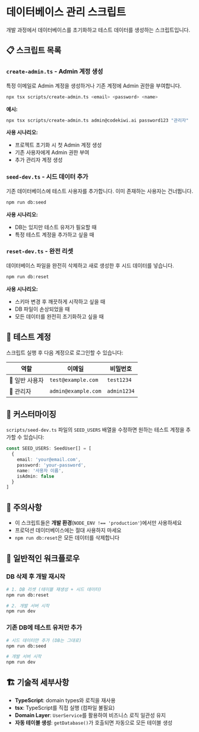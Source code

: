 # 데이터베이스 관리 스크립트

개발 과정에서 데이터베이스를 초기화하고 테스트 데이터를 생성하는 스크립트입니다.

## 📋 스크립트 목록

### `create-admin.ts` - Admin 계정 생성
특정 이메일로 Admin 계정을 생성하거나 기존 계정에 Admin 권한을 부여합니다.

```bash
npx tsx scripts/create-admin.ts <email> <password> <name>
```

**예시:**
```bash
npx tsx scripts/create-admin.ts admin@codekiwi.ai password123 "관리자"
```

**사용 시나리오:**
- 프로젝트 초기화 시 첫 Admin 계정 생성
- 기존 사용자에게 Admin 권한 부여
- 추가 관리자 계정 생성

### `seed-dev.ts` - 시드 데이터 추가
기존 데이터베이스에 테스트 사용자를 추가합니다. 이미 존재하는 사용자는 건너뜁니다.

```bash
npm run db:seed
```

**사용 시나리오:**
- DB는 있지만 테스트 유저가 필요할 때
- 특정 테스트 계정을 추가하고 싶을 때

### `reset-dev.ts` - 완전 리셋
데이터베이스 파일을 완전히 삭제하고 새로 생성한 후 시드 데이터를 넣습니다.

```bash
npm run db:reset
```

**사용 시나리오:**
- 스키마 변경 후 깨끗하게 시작하고 싶을 때
- DB 파일이 손상되었을 때
- 모든 데이터를 완전히 초기화하고 싶을 때

## 🧪 테스트 계정

스크립트 실행 후 다음 계정으로 로그인할 수 있습니다:

| 역할 | 이메일 | 비밀번호 |
|------|--------|----------|
| 👤 일반 사용자 | `test@example.com` | `test1234` |
| 👑 관리자 | `admin@example.com` | `admin1234` |

## 🔧 커스터마이징

`scripts/seed-dev.ts` 파일의 `SEED_USERS` 배열을 수정하면 원하는 테스트 계정을 추가할 수 있습니다:

```typescript
const SEED_USERS: SeedUser[] = [
  {
    email: 'your@email.com',
    password: 'your-password',
    name: '사용자 이름',
    isAdmin: false
  }
]
```

## 🚨 주의사항

- 이 스크립트들은 **개발 환경**(`NODE_ENV !== 'production'`)에서만 사용하세요
- 프로덕션 데이터베이스에는 절대 사용하지 마세요
- `npm run db:reset`은 모든 데이터를 삭제합니다

## 🔄 일반적인 워크플로우

### DB 삭제 후 개발 재시작
```bash
# 1. DB 리셋 (테이블 재생성 + 시드 데이터)
npm run db:reset

# 2. 개발 서버 시작
npm run dev
```

### 기존 DB에 테스트 유저만 추가
```bash
# 시드 데이터만 추가 (DB는 그대로)
npm run db:seed

# 개발 서버 시작
npm run dev
```

## 🏗️ 기술적 세부사항

- **TypeScript**: domain types와 로직을 재사용
- **tsx**: TypeScript를 직접 실행 (컴파일 불필요)
- **Domain Layer**: `UserService`를 활용하여 비즈니스 로직 일관성 유지
- **자동 테이블 생성**: `getDatabase()`가 호출되면 자동으로 모든 테이블 생성

